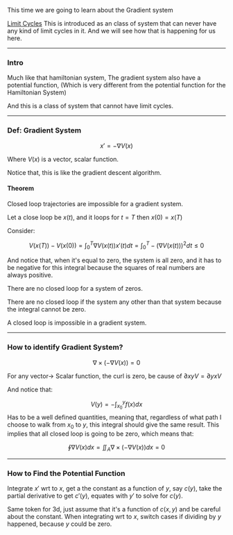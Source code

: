 This time we are going to learn about the Gradient system 

[Limit Cycles](Limit%20Cycles.md)
This is introduced as an class of system that can never have any kind of limit cycles in it. And we will see how that is happening for us here. 

---

### Intro 

Much like that hamiltonian system, The gradient system also have a potential function, (Which is very different from the potential function for the Hamiltonian System)

And this is a class of system that cannot have limit cycles. 

--- 
### Def: Gradient System

$$
x' = -\nabla V(x)
$$

Where $V(x)$ is a vector, scalar function. 

Notice that, this is like the gradient descent algorithm. 

#### Theorem

Closed loop trajectories are impossible for a gradient system.

Let a close loop be $x(t)$, and it loops for $t = T$ then $x(0) = x(T)$

Consider: 

$$
V(x(T)) - V(x(0)) = \int_{0}^T \nabla V(x(t))x'(t) dt = \int_{0}^{T} - (\nabla V(x(t)))^2 dt \le 0
$$

And notice that, when it's equal to zero, the system is all zero, and it has to be negative for this integral because the squares of real numbers are always positive. 

There are no closed loop for a system of zeros. 

There are no closed loop if the system any other than that system because the integral cannot be zero. 

A closed loop is impossible in a gradient system. 

---

### How to identify Gradient System?

$$
\nabla \times (-\nabla V(x)) = 0
$$

For any vector-> Scalar function, the curl is zero, be cause of $\partial xy V = \partial yx V$

And notice that: 

$$
V(y) = - \int_{x_0}^{y} f(x) dx
$$
Has to be a well defined quantities, meaning that, regardless of what path I choose to walk from $x_0$  to $y$, this integral should give the same result. This implies that all closed loop is going to be zero, which means that: 

$$
\oint \nabla V(x)dx = \iint_A \nabla\times (-\nabla V(x))dx = 0
$$

---
### How to Find the Potential Function

Integrate $x'$ wrt to $x$, get a the constant as a function of $y$, say $c(y)$, take the partial derivative to get $c'(y)$, equates with $y'$ to solve for $c(y)$.

Same token for 3d, just assume that it's a function of $c(x, y)$ and be careful about the constant. When integrating wrt to $x$, switch cases if dividing by $y$ happened, because $y$ could be zero.

